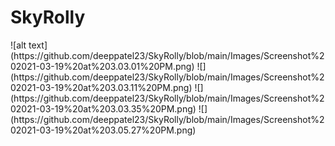 # SkyRolly

<div>
![alt text](https://github.com/deeppatel23/SkyRolly/blob/main/Images/Screenshot%202021-03-19%20at%203.03.01%20PM.png)
![](https://github.com/deeppatel23/SkyRolly/blob/main/Images/Screenshot%202021-03-19%20at%203.03.11%20PM.png)
![](https://github.com/deeppatel23/SkyRolly/blob/main/Images/Screenshot%202021-03-19%20at%203.03.35%20PM.png)
![](https://github.com/deeppatel23/SkyRolly/blob/main/Images/Screenshot%202021-03-19%20at%203.05.27%20PM.png)
</div>
